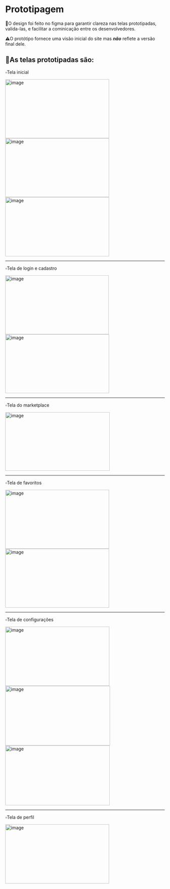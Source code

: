 # Prototipagem

🔹O design foi feito no figma para garantir clareza nas telas prototipadas, valida-las, e facilitar a cominicação entre os desenvolvedores.

⚠️O protótipo fornece uma visão inicial do site mas ***não*** reflete a versão final dele.

## 🔸As telas prototipadas são:


▫️Tela inicial

<img width="328" height="186" alt="image" src="https://github.com/user-attachments/assets/acf2ad91-dd56-4eaf-99e2-c8ef886b26af" />
<img width="328" height="186" alt="image" src="https://github.com/user-attachments/assets/ece73114-e317-4118-8dd4-8e588dd6b947" />
<img width="328" height="187" alt="image" src="https://github.com/user-attachments/assets/748d0912-d0ad-4855-9b1d-be4c2db6ece3" />

---

▫️Tela de login e cadastro

<img width="327" height="186" alt="image" src="https://github.com/user-attachments/assets/fd17dfd7-ffe4-4e48-a472-17fdad82f186" />
<img width="328" height="186" alt="image" src="https://github.com/user-attachments/assets/52581837-a338-481b-b276-e7f4b5891138" />

---
▫️Tela do marketplace

<img width="330" height="185" alt="image" src="https://github.com/user-attachments/assets/369ecc70-6278-4b76-927c-fc5dcea119e4" />

---
▫️Tela de favoritos

<img width="328" height="186" alt="image" src="https://github.com/user-attachments/assets/3c994577-2445-44a6-bc5d-3aea5b0a0022" />
<img width="328" height="186" alt="image" src="https://github.com/user-attachments/assets/94c6cd39-bf1c-48aa-a69d-cac707b29cf7" />

---
▫️Tela de configurações

<img width="329" height="187" alt="image" src="https://github.com/user-attachments/assets/ad97cbe1-47ac-4262-84f6-ebfd55088a6c" />
<img width="331" height="188" alt="image" src="https://github.com/user-attachments/assets/70b82c95-f4b4-443f-8233-ea4831c02bdf" />
<img width="330" height="189" alt="image" src="https://github.com/user-attachments/assets/6eef4310-9a2a-4b22-a8e5-155a96862663" />

---
▫️Tela de perfil

<img width="328" height="187" alt="image" src="https://github.com/user-attachments/assets/0fb24d37-ef22-41c3-a0f7-1095da060dcd" />



























